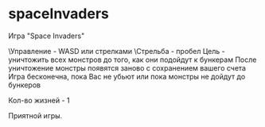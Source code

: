# spaceInvaders
Игра "Space Invaders"

\Управление - WASD или стрелками
\Стрельба - пробел
Цель - уничтожить всех монстров до того, как они подойдут к бункерам
После уничтожение монстры появятся заново с сохранением вашего счета
Игра бесконечна, пока Вас не убьют или пока монстры не дойдут до бункеров

Кол-во жизней - 1

Приятной игры.
